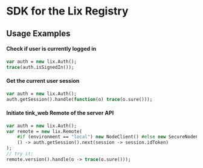 # SDK for the Lix Registry

## Usage Examples

#### Check if user is currently logged in

```haxe
var auth = new lix.Auth();
trace(auth.isSignedIn());
```

#### Get the current user session

```haxe
var auth = new lix.Auth();
auth.getSession().handle(function(o) trace(o.sure()));
```

#### Initiate tink_web Remote of the server API

```haxe
var auth = new lix.Auth();
var remote = new lix.Remote(
	#if (environment == "local") new NodeClient() #else new SecureNodeClient() #end, 
	() -> auth.getSession().next(session -> session.idToken)
);
// try it:
remote.version().handle(o -> trace(o.sure()));
```
